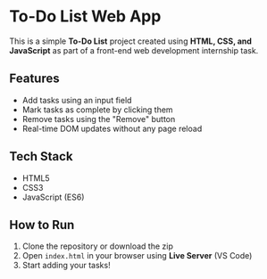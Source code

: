 #  To-Do List Web App

This is a simple **To-Do List** project created using **HTML, CSS, and JavaScript** as part of a front-end web development internship task.

##  Features

- Add tasks using an input field
- Mark tasks as complete by clicking them
- Remove tasks using the "Remove" button
- Real-time DOM updates without any page reload

##  Tech Stack

- HTML5
- CSS3
- JavaScript (ES6)


## How to Run

1. Clone the repository or download the zip
2. Open `index.html` in your browser using **Live Server** (VS Code)
3. Start adding your tasks!


